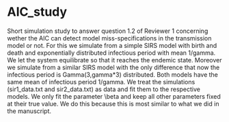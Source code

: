 # AIC_study
Short simulation study to answer question 1.2 of  Reviewer 1 concerning wether the AIC can detect model miss-specifications in the transmission model or not. For this we simulate from a simple SIRS model with birth and death and exponentially distributed infectious period with mean 1/gamma. We let the system equilibrate so that it reaches the endemic state. Moreover we simulate from a similar  SIRS model with the only difference that now the infectious period is Gamma(3,gamma*3) distributed. Both models have the same mean of infectious period 1/gamma. We treat the simulations (sir1_data.txt and sir2_data.txt) as data and fit them to the respective models. We only fit the parameter \beta and keep all other parameters fixed at their true value. We do this because this is most similar to what we did in the manuscript.

